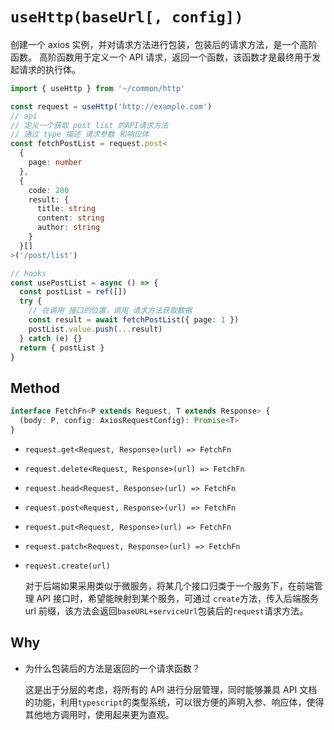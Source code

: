 # `useHttp(baseUrl[, config])`

创建一个 axios 实例，并对请求方法进行包装，包装后的请求方法，是一个高阶函数。
高阶函数用于定义一个 API 请求，返回一个函数，该函数才是最终用于发起请求的执行体。

```ts
import { useHttp } from '~/common/http'

const request = useHttp('http://example.com')
// api
// 定义一个获取 post list 的API请求方法
// 通过 type 描述 请求参数 和响应体
const fetchPostList = request.post<
  {
    page: number
  },
  {
    code: 200
    result: {
      title: string
      content: string
      author: string
    }
  }[]
>('/post/list')

// hooks
const usePostList = async () => {
  const postList = ref([])
  try {
    // 在调用 接口的位置，调用 请求方法获取数据
    const result = await fetchPostList({ page: 1 })
    postList.value.push(...result)
  } catch (e) {}
  return { postList }
}
```

## Method

```ts
interface FetchFn<P extends Request, T extends Response> {
  (body: P, config: AxiosRequestConfig): Promise<T>
}
```

- `request.get<Request, Response>(url) => FetchFn`
- `request.delete<Request, Response>(url) => FetchFn`
- `request.head<Request, Response>(url) => FetchFn`
- `request.post<Request, Response>(url) => FetchFn`
- `request.put<Request, Response>(url) => FetchFn`
- `request.patch<Request, Response>(url) => FetchFn`

- `request.create(url)`

  对于后端如果采用类似于微服务，将某几个接口归类于一个服务下，在前端管理 API 接口时，希望能映射到某个服务，可通过 `create`方法，传入后端服务 url 前缀，该方法会返回`baseURL+serviceUrl`包装后的`request`请求方法。

## Why

- 为什么包装后的方法是返回的一个请求函数？

  这是出于分层的考虑，将所有的 API 进行分层管理，同时能够兼具 API 文档的功能，利用`typescript`的类型系统，可以很方便的声明入参、响应体，使得其他地方调用时，使用起来更为直观。
